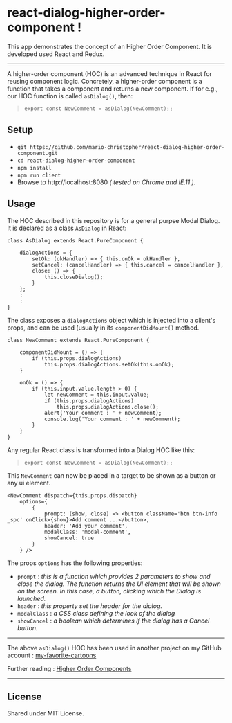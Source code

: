 # react-dialog-higher-order-component !
This app demonstrates the concept of an Higher Order Component. It is developed used React and Redux.

---
A higher-order component (HOC) is an advanced technique in React for reusing component logic. 
Concretely, a higher-order component is a function that takes a component and returns a new component. If for e.g., our HOC function is called `asDialog()`, then:

>`export const NewComment = asDialog(NewComment);;`

## Setup
* `git https://github.com/mario-christopher/react-dialog-higher-order-component.git`
* `cd react-dialog-higher-order-component`
* `npm install`
* `npm run client`
* Browse to http://localhost:8080 *( tested on Chrome and IE.11 ).*

## Usage

The HOC described in this repository is for a general purpse Modal Dialog. It is declared as a class `AsDialog` in React:

    class AsDialog extends React.PureComponent {

        dialogActions = {
            setOk: (okHandler) => { this.onOk = okHandler },
            setCancel: (cancelHandler) => { this.cancel = cancelHandler },
            close: () => {
                this.closeDialog();
            }
        };
        :
        :
    }

The class exposes a `dialogActions` object which is injected into a client's props, and can be used (usually in its `componentDidMount()` method.


    class NewComment extends React.PureComponent {

        componentDidMount = () => {
            if (this.props.dialogActions)
                this.props.dialogActions.setOk(this.onOk);
        }

        onOk = () => {
            if (this.input.value.length > 0) {
                let newComment = this.input.value;
                if (this.props.dialogActions)
                    this.props.dialogActions.close();
                alert('Your comment : ' + newComment);
                console.log('Your comment : ' + newComment);
            }
        }
    }

Any regular React class is transformed into a Dialog HOC like this:

>`export const NewComment = asDialog(NewComment);;`

This `NewComment` can now be placed in a target to be shown as a button or any ui element.

    <NewComment dispatch={this.props.dispatch}
        options={
            {
                prompt: (show, close) => <button className='btn btn-info _spc' onClick={show}>Add comment ...</button>,
                header: 'Add your comment',
                modalClass: 'modal-comment',
                showCancel: true
            }
        } />

The props `options` has the following properties:
* `prompt` : *this is a function which provides 2 parameters to show and close the dialog. The function returns the UI element that will be shown on the screen. In this case, a button, clicking which the Dialog is launched.*
* `header` : *this property set the header for the dialog.*
* `modalClass` : *a CSS class defining the look of the dialog*
* `showCancel` : *a boolean which determines if the dialog has a Cancel button.*

---

The above `asDialog()` HOC has been used in another project on my GitHub account : 
[my-favorite-cartoons](https://github.com/mario-christopher/my-favorite-cartoons)

Further reading : [Higher Order Components](https://facebook.github.io/react/docs/higher-order-components.html)


---

##   License

Shared under MIT License.